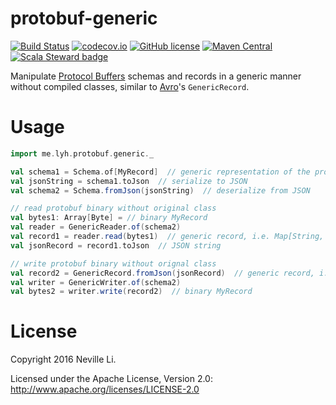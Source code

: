 protobuf-generic
================

[![Build Status](https://img.shields.io/github/workflow/status/nevillelyh/protobuf-generic/CI)](https://github.com/nevillelyh/protobuf-generic/actions?query=workflow%3ACI)
[![codecov.io](https://codecov.io/github/nevillelyh/protobuf-generic/coverage.svg?branch=master)](https://codecov.io/github/nevillelyh/protobuf-generic?branch=master)
[![GitHub license](https://img.shields.io/github/license/nevillelyh/protobuf-generic.svg)](./LICENSE)
[![Maven Central](https://img.shields.io/maven-central/v/me.lyh/protobuf-generic_2.13.svg)](https://maven-badges.herokuapp.com/maven-central/me.lyh/protobuf-generic_2.13)
[![Scala Steward badge](https://img.shields.io/badge/Scala_Steward-helping-brightgreen.svg?style=flat&logo=data:image/png;base64,iVBORw0KGgoAAAANSUhEUgAAAA4AAAAQCAMAAAARSr4IAAAAVFBMVEUAAACHjojlOy5NWlrKzcYRKjGFjIbp293YycuLa3pYY2LSqql4f3pCUFTgSjNodYRmcXUsPD/NTTbjRS+2jomhgnzNc223cGvZS0HaSD0XLjbaSjElhIr+AAAAAXRSTlMAQObYZgAAAHlJREFUCNdNyosOwyAIhWHAQS1Vt7a77/3fcxxdmv0xwmckutAR1nkm4ggbyEcg/wWmlGLDAA3oL50xi6fk5ffZ3E2E3QfZDCcCN2YtbEWZt+Drc6u6rlqv7Uk0LdKqqr5rk2UCRXOk0vmQKGfc94nOJyQjouF9H/wCc9gECEYfONoAAAAASUVORK5CYII=)](https://scala-steward.org)

Manipulate [Protocol Buffers](https://developers.google.com/protocol-buffers/) schemas and records in a generic manner without compiled classes, similar to [Avro](https://avro.apache.org/)'s `GenericRecord`.

# Usage

```scala
import me.lyh.protobuf.generic._

val schema1 = Schema.of[MyRecord]  // generic representation of the protobuf schema
val jsonString = schema1.toJson  // serialize to JSON
val schema2 = Schema.fromJson(jsonString)  // deserialize from JSON

// read protobuf binary without original class
val bytes1: Array[Byte] = // binary MyRecord
val reader = GenericReader.of(schema2)
val record1 = reader.read(bytes1)  // generic record, i.e. Map[String, Any]
val jsonRecord = record1.toJson  // JSON string

// write protobuf binary without orignal class
val record2 = GenericRecord.fromJson(jsonRecord)  // generic record, i.e. Map[String, Any]
val writer = GenericWriter.of(schema2)
val bytes2 = writer.write(record2)  // binary MyRecord
```
# License

Copyright 2016 Neville Li.

Licensed under the Apache License, Version 2.0: http://www.apache.org/licenses/LICENSE-2.0
